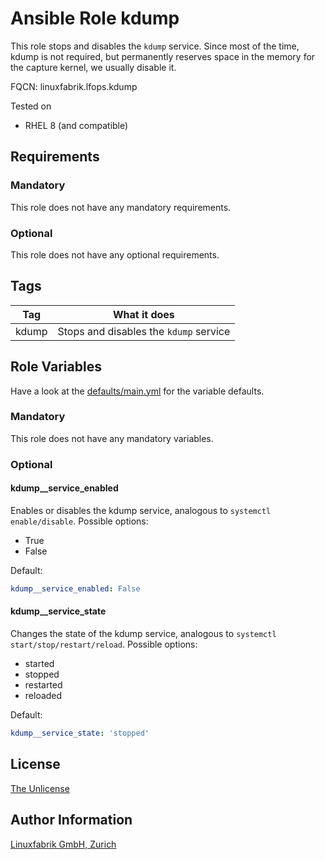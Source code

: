 # Ansible Role kdump

This role stops and disables the `kdump` service. Since most of the time, kdump is not required, but permanently reserves space in the memory for the capture kernel, we usually disable it.

FQCN: linuxfabrik.lfops.kdump

Tested on

* RHEL 8 (and compatible)


## Requirements

### Mandatory

This role does not have any mandatory requirements.


### Optional

This role does not have any optional requirements.


## Tags

| Tag   | What it does                           |
| ---   | ------------                           |
| kdump | Stops and disables the `kdump` service |


## Role Variables

Have a look at the [defaults/main.yml](https://github.com/Linuxfabrik/lfops/blob/main/roles/kdump/defaults/main.yml) for the variable defaults.


### Mandatory

This role does not have any mandatory variables.


### Optional

#### kdump__service_enabled

Enables or disables the kdump service, analogous to `systemctl enable/disable`. Possible options:

* True
* False

Default:
```yaml
kdump__service_enabled: False
```


#### kdump__service_state

Changes the state of the kdump service, analogous to `systemctl start/stop/restart/reload`. Possible options:

* started
* stopped
* restarted
* reloaded

Default:
```yaml
kdump__service_state: 'stopped'
```


## License

[The Unlicense](https://unlicense.org/)


## Author Information

[Linuxfabrik GmbH, Zurich](https://www.linuxfabrik.ch)
